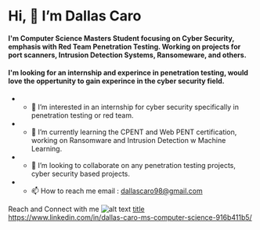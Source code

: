 # Hi, 👋 I’m Dallas Caro 

#### I'm Computer Science Masters Student focusing on Cyber Security, emphasis with Red Team Penetration Testing. Working on projects for port scanners, Intrusion Detection Systems, Ransomeware, and others.
#### I'm looking for an internship and experince in penetration testing, would love the oppertunity to gain experince in the cyber security field.

- * 👀 I’m interested in an internship for cyber security specifically in penetration testing or red team.
- * 🌱 I’m currently learning the CPENT and Web PENT certification, working on Ransomware and Intrusion Detection w Machine Learning. 
- * 💞️ I’m looking to collaborate on any penetration testing projects, cyber security based projects. 
- * 📫 How to reach me email : dallascaro98@gmail.com

Reach and Connect with me 
![alt text](image.jpg)
[title](https://www.example.com)
https://www.linkedin.com/in/dallas-caro-ms-computer-science-916b411b5/
